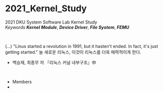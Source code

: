 # 2021_Kernel_Study
2021 DKU System Software Lab Kernel Study <br>
*Keywords* __*Kernel Module*__, __*Device Driver*__, __*File System*__, __*FEMU*__

<br>

(...) 
"Linus started a revolution in 1991, but it hasten't ended. In fact, it's just getting started." 
 늘 새로운 리눅스, 이것이 리눅스를 더욱 매력적이게 한다.
- 백승재, 최종무 저 『리눅스 커널 내부구조』中  

<br>

* Members 
* 